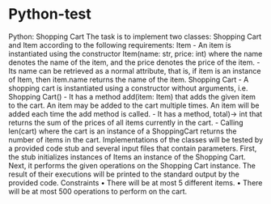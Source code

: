 # Python-test
Python: Shopping Cart The task is to implement two classes: Shopping Cart and Item according to the following requirements: Item - An item is instantiated using the constructor Item(name: str, price: int) where the name denotes the name of the item, and the price denotes the price of the item. - Its name can be retrieved as a normal attribute, that is, if item is an instance of Item, then item.name returns the name of the item. Shopping Cart - A shopping cart is instantiated using a constructor without arguments, i.e. Shopping Cart() - It has a method add(item: Item) that adds the given item to the cart. An item may be added to the cart multiple times. An item will be added each time the add method is called. - It has a method, total)-> int that returns the sum of the prices of all items currently in the cart. - Calling len(cart) where the cart is an instance of a ShoppingCart returns the number of items in the cart. Implementations of the classes will be tested by a provided code stub and several input files that contain parameters. First, the stub initializes instances of Items an instance of the Shopping Cart. Next, it performs the given operations on the Shopping Cart instance. The result of their executions will be printed to the standard output by the provided code. Constraints • There will be at most 5 different items. • There will be at most 500 operations to perform on the cart.
